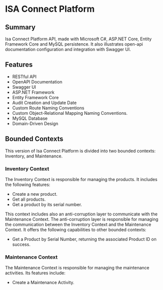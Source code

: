 # ISA Connect Platform

## Summary
Isa Connect Platform API,
made with Microsoft C#, ASP.NET Core, Entity Framework Core and MySQL persistence.
It also illustrates open-api documentation configuration and integration with Swagger UI.

## Features
- RESTful API
- OpenAPI Documentation
- Swagger UI
- ASP.NET Framework
- Entity Framework Core
- Audit Creation and Update Date
- Custom Route Naming Conventions
- Custom Object-Relational Mapping Naming Conventions.
- MySQL Database
- Domain-Driven Design

## Bounded Contexts
This version of Isa Connect Platform is divided into two bounded contexts: Inventory, and Maintenance.

### Inventory Context

The Inventory Context is responsible for managing the products. It includes the following features:

- Create a new product.
- Get all products.
- Get a product by its serial number.

This context includes also an anti-corruption layer to communicate with the Maintenance Context.
The anti-corruption layer is responsible
for managing the communication between the Inventory Context and the Maintenance Context.
It offers the following capabilities to other bounded contexts:

- Get a Product by Serial Number, returning the associated Product ID on success.

### Maintenance Context

The Maintenance Context is responsible for managing the maintenance activities.
Its features include:

- Create a Maintenance Activity.